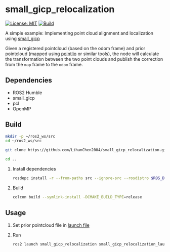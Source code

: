 # small_gicp_relocalization

[![License: MIT](https://img.shields.io/badge/License-MIT-blue.svg)](https://opensource.org/licenses/MIT)
[![Build](https://github.com/LihanChen2004/small_gicp_relocalization/actions/workflows/ci.yml/badge.svg?branch=main)](https://github.com/LihanChen2004/small_gicp_relocalization/actions/workflows/ci.yml)

A simple example: Implementing point cloud alignment and localization using [small_gicp](https://github.com/koide3/small_gicp.git)

Given a registered pointcloud (based on the odom frame) and prior pointcloud (mapped using [pointlio](https://github.com/LihanChen2004/Point-LIO) or similar tools), the node will calculate the transformation between the two point clouds and publish the correction from the `map` frame to the `odom` frame.

## Dependencies

- ROS2 Humble
- small_gicp
- pcl
- OpenMP

## Build

```zsh
mkdir -p ~/ros2_ws/src
cd ~/ros2_ws/src

git clone https://github.com/LihanChen2004/small_gicp_relocalization.git

cd ..
```

1. Install dependencies

    ```zsh
    rosdepc install -r --from-paths src --ignore-src --rosdistro $ROS_DISTRO -y
    ```

2. Build

    ```zsh
    colcon build --symlink-install -DCMAKE_BUILD_TYPE=release
    ```

## Usage

1. Set prior pointcloud file in [launch file](launch/small_gicp_relocalization_launch.py)

2. Run

    ```zsh
    ros2 launch small_gicp_relocalization small_gicp_relocalization_launch.py
    ```
